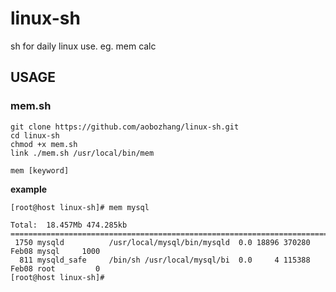 # linux-sh
sh for daily linux use. eg. mem calc

## USAGE

### mem.sh
```
git clone https://github.com/aobozhang/linux-sh.git
cd linux-sh
chmod +x mem.sh
link ./mem.sh /usr/local/bin/mem

mem [keyword]
```

__example__


```
[root@host linux-sh]# mem mysql

Total:  18.457Mb 474.285kb
================================================================================
 1750 mysqld          /usr/local/mysql/bin/mysqld  0.0 18896 370280 Feb08 mysql     1000
  811 mysqld_safe     /bin/sh /usr/local/mysql/bi  0.0     4 115388 Feb08 root         0
[root@host linux-sh]#

```
